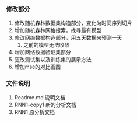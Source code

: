 ### 修改部分

1. 修改随机森林数据集构造部分，变化为时间序列切片
2. 增加随机森林网格搜索，找寻最有模型
3. 修改网络数据构造部分，用五天数据来预测一天
   1. 之前的模型无法收敛
4. 增加网络数据验证集部分
5. 更改测试集以及训练集的展示方法
6. 增加mse的对比画图



###  文件说明

1. Readme.md  说明文档
2. RNN1-copy1  新的分析文档
3. RNN1 原分析文档